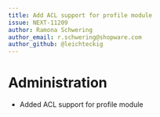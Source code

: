 ```yaml
---
title: Add ACL support for profile module
issue: NEXT-11209
author: Ramona Schwering
author_email: r.schwering@shopware.com 
author_github: @leichteckig
---
```

# Administration
* Added ACL support for profile module
